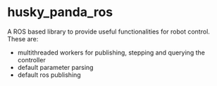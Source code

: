 # husky_panda_ros

A ROS based library to provide useful functionalities for robot control. These are:
- multithreaded workers for publishing, stepping and querying the controller
- default parameter parsing
- default ros publishing